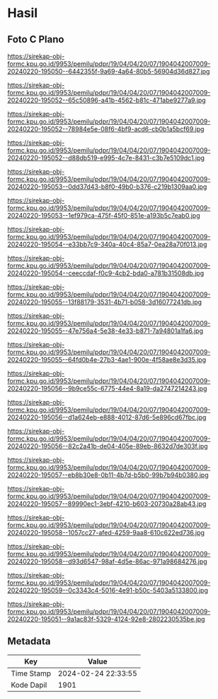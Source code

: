 # Hasil

## Foto C Plano

https://sirekap-obj-formc.kpu.go.id/9953/pemilu/pdpr/19/04/04/20/07/1904042007009-20240220-195050--6442355f-9a69-4a64-80b5-56904d36d827.jpg

https://sirekap-obj-formc.kpu.go.id/9953/pemilu/pdpr/19/04/04/20/07/1904042007009-20240220-195052--65c50896-a41b-4562-b81c-471abe9277a9.jpg

https://sirekap-obj-formc.kpu.go.id/9953/pemilu/pdpr/19/04/04/20/07/1904042007009-20240220-195052--78984e5e-08f6-4bf9-acd6-cb0b1a5bcf69.jpg

https://sirekap-obj-formc.kpu.go.id/9953/pemilu/pdpr/19/04/04/20/07/1904042007009-20240220-195052--d88db519-e995-4c7e-8431-c3b7e5109dc1.jpg

https://sirekap-obj-formc.kpu.go.id/9953/pemilu/pdpr/19/04/04/20/07/1904042007009-20240220-195053--0dd37d43-b8f0-49b0-b376-c219b1309aa0.jpg

https://sirekap-obj-formc.kpu.go.id/9953/pemilu/pdpr/19/04/04/20/07/1904042007009-20240220-195053--1ef979ca-475f-45f0-851e-a193b5c7eab0.jpg

https://sirekap-obj-formc.kpu.go.id/9953/pemilu/pdpr/19/04/04/20/07/1904042007009-20240220-195054--e33bb7c9-340a-40c4-85a7-0ea28a70f013.jpg

https://sirekap-obj-formc.kpu.go.id/9953/pemilu/pdpr/19/04/04/20/07/1904042007009-20240220-195054--ceeccdaf-f0c9-4cb2-bda0-a781b31508db.jpg

https://sirekap-obj-formc.kpu.go.id/9953/pemilu/pdpr/19/04/04/20/07/1904042007009-20240220-195055--13f88179-3531-4b71-b058-3d16077241db.jpg

https://sirekap-obj-formc.kpu.go.id/9953/pemilu/pdpr/19/04/04/20/07/1904042007009-20240220-195055--47e756a4-5e38-4e33-b871-7a94801a1fa6.jpg

https://sirekap-obj-formc.kpu.go.id/9953/pemilu/pdpr/19/04/04/20/07/1904042007009-20240220-195055--64fd0b4e-27b3-4ae1-900e-4f58ae8e3d35.jpg

https://sirekap-obj-formc.kpu.go.id/9953/pemilu/pdpr/19/04/04/20/07/1904042007009-20240220-195056--9b9ce55c-6775-44e4-8a19-da2747214243.jpg

https://sirekap-obj-formc.kpu.go.id/9953/pemilu/pdpr/19/04/04/20/07/1904042007009-20240220-195056--d1a624eb-e888-4012-87d6-5e896cd67fbc.jpg

https://sirekap-obj-formc.kpu.go.id/9953/pemilu/pdpr/19/04/04/20/07/1904042007009-20240220-195056--82c2a41b-de04-405e-89eb-8632d7de303f.jpg

https://sirekap-obj-formc.kpu.go.id/9953/pemilu/pdpr/19/04/04/20/07/1904042007009-20240220-195057--eb8b30e8-0b11-4b7d-b5b0-99b7b94b0380.jpg

https://sirekap-obj-formc.kpu.go.id/9953/pemilu/pdpr/19/04/04/20/07/1904042007009-20240220-195057--89990ec1-3ebf-4210-b603-20730a28ab43.jpg

https://sirekap-obj-formc.kpu.go.id/9953/pemilu/pdpr/19/04/04/20/07/1904042007009-20240220-195058--1057cc27-afed-4259-9aa8-610c622ed736.jpg

https://sirekap-obj-formc.kpu.go.id/9953/pemilu/pdpr/19/04/04/20/07/1904042007009-20240220-195058--d93d6547-98af-4d5e-86ac-971a98684276.jpg

https://sirekap-obj-formc.kpu.go.id/9953/pemilu/pdpr/19/04/04/20/07/1904042007009-20240220-195059--0c3343c4-5016-4e91-b50c-5403a5133800.jpg

https://sirekap-obj-formc.kpu.go.id/9953/pemilu/pdpr/19/04/04/20/07/1904042007009-20240220-195051--9a1ac83f-5329-4124-92e8-2802230535be.jpg


## Metadata

| Key        | Value               |
| ---------- | ------------------- |
| Time Stamp | 2024-02-24 22:33:55 |
| Kode Dapil | 1901                |



